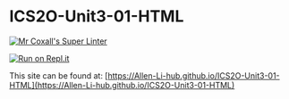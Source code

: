# ICS2O-Unit3-01-HTML

[![Mr Coxall's Super Linter](https://github.com/Allen-Li-hub/ICS2O-Unit3-01-HTML/workflows/Mr%20Coxall's%20Super%20Linter/badge.svg)](https://github.com/Allen-Li-hub/ICS2O-Unit3-01-HTML/actions/)

[![Run on Repl.it](https://repl.it/badge/github/Allen-Li-hub/ICS2O-Unit3-01-HTML)](https://repl.it/github/Allen-Li-hub/ICS2O-Unit3-01-HTML)

This site can be found at: [https://Allen-Li-hub.github.io/ICS2O-Unit3-01-HTML](https://Allen-Li-hub.github.io/ICS2O-Unit3-01-HTML)
